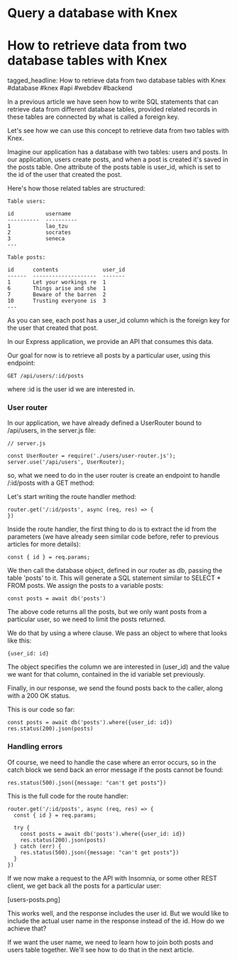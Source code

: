 # Query a database with Knex
# How to retrieve data from two database tables with Knex

tagged_headline: How to retrieve data from two database tables with Knex #database #knex #api #webdev #backend


In a previous article we have seen how to write SQL statements that can retrieve data from different database tables, provided related records in these tables are connected by what is called a foreign key.

Let's see how we can use this concept to retrieve data from two tables with Knex.

Imagine our application has a database with two tables: users and posts. In our application, users create posts, and when a post is created it's saved in the posts table. One attribute of the posts table is user_id, which is set to the id of the user that created the post.

Here's how those related tables are structured:

```
Table users:

id          username
----------  ----------
1           lao_tzu
2           socrates
3           seneca
---
```

```
Table posts:

id      contents              user_id
------  --------------------  -------
1       Let your workings re  1
6       Things arise and she  1
7       Beware of the barren  2
10      Trusting everyone is  3
---
```

As you can see, each post has a user_id column which is the foreign key for the user that created that post.

In our Express application, we provide an API that consumes this data.

Our goal for now is to retrieve all posts by a particular user, using this endpoint:

```
GET /api/users/:id/posts
```

where :id is the user id we are interested in.


### User router

In our application, we have already defined a UserRouter bound to /api/users, in the server.js file:

```
// server.js

const UserRouter = require('./users/user-router.js');
server.use('/api/users', UserRouter);
```

so, what we need to do in the user router is create an endpoint to handle /:id/posts with a GET method:

Let's start writing the route handler method:

```
router.get('/:id/posts', async (req, res) => {
})
```

Inside the route handler, the first thing to do is to extract the id from the parameters (we have already seen similar code before, refer to previous articles for more details):

```
const { id } = req.params;
```

We then call the database object, defined in our router as db, passing the table 'posts' to it. This will generate a SQL statement similar to SELECT * FROM posts. We assign the posts to a variable posts:

```
const posts = await db('posts')
```

The above code returns all the posts, but we only want posts from a particular user, so we need to limit the posts returned.

We do that by using a where clause. We pass an object to where that looks like this:

```
{user_id: id}
```

The object specifies the column we are interested in (user_id) and the value we want for that column, contained in the id variable set previously.

Finally, in our response, we send the found posts back to the caller, along with a 200 OK status.

This is our code so far:

```
const posts = await db('posts').where({user_id: id})
res.status(200).json(posts)
```

### Handling errors

Of course, we need to handle the case where an error occurs, so in the catch block we send back an error message if the posts cannot be found:

```
res.status(500).json({message: "can't get posts"})
```

This is the full code for the route handler:

```
router.get('/:id/posts', async (req, res) => {
  const { id } = req.params;

  try {
    const posts = await db('posts').where({user_id: id})
    res.status(200).json(posts)
  } catch (err) {
    res.status(500).json({message: "can't get posts"})
  }
})
```

If we now make a request to the API with Insomnia, or some other REST client, we get back all the posts for a particular user:

[users-posts.png]

This works well, and the response includes the user id. 
But we would like to include the actual user name in the response instead of the id.
How do we achieve that?

If we want the user name, we need to learn how to join both posts and users table together. We'll see how to do that in the next article.

